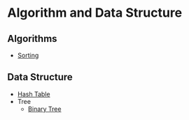 # Algorithm and Data Structure
## Algorithms
- [Sorting](./algo/sorting/)

## Data Structure
- [Hash Table](./ds/hash_table/)
- Tree
    - [Binary Tree](./ds/tree/binary_tree/)